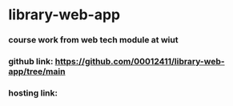 
# library-web-app

### course work from web tech module at wiut

### github link: https://github.com/00012411/library-web-app/tree/main

### hosting link:
